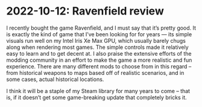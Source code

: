 2022-10-12: Ravenfield review
========================
I recently bought the game Ravenfield, and I must say that it’s pretty good. It is exactly the kind of game that I’ve been looking for for years — its simple visuals run well on my Intel Iris Xe Max GPU, which usually barely chugs along when rendering most games. The simple controls made it relatively easy to learn and to get decent at. I also praise the extensive efforts of the modding community in an effort to make the game a more realistic and fun experience. There are many different mods to choose from in this regard – from historical weapons to maps based off of realistic scenarios, and in some cases, actual historical locations.

I think it will be a staple of my Steam library for many years to come – that is, if it doesn’t get some game-breaking update that completely bricks it.

